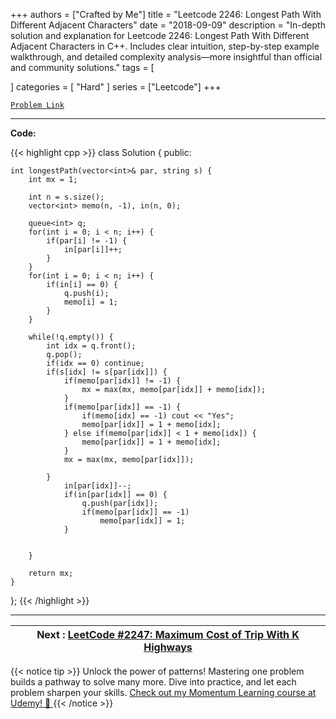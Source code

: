 
+++
authors = ["Crafted by Me"]
title = "Leetcode 2246: Longest Path With Different Adjacent Characters"
date = "2018-09-09"
description = "In-depth solution and explanation for Leetcode 2246: Longest Path With Different Adjacent Characters in C++. Includes clear intuition, step-by-step example walkthrough, and detailed complexity analysis—more insightful than official and community solutions."
tags = [
    
]
categories = [
    "Hard"
]
series = ["Leetcode"]
+++



[`Problem Link`](https://leetcode.com/problems/longest-path-with-different-adjacent-characters/description/)

---

**Code:**

{{< highlight cpp >}}
class Solution {
public:
    
    int longestPath(vector<int>& par, string s) {
        int mx = 1;

        int n = s.size();
        vector<int> memo(n, -1), in(n, 0);

        queue<int> q;
        for(int i = 0; i < n; i++) {
            if(par[i] != -1) {
                in[par[i]]++;
            }
        }
        for(int i = 0; i < n; i++) {
            if(in[i] == 0) {
                q.push(i);
                memo[i] = 1;
            }
        }
        
        while(!q.empty()) {
            int idx = q.front();
            q.pop();
            if(idx == 0) continue;
            if(s[idx] != s[par[idx]]) {
                if(memo[par[idx]] != -1) {
                    mx = max(mx, memo[par[idx]] + memo[idx]);                    
                }
                if(memo[par[idx]] == -1) {
                    if(memo[idx] == -1) cout << "Yes";
                    memo[par[idx]] = 1 + memo[idx];
                } else if(memo[par[idx]] < 1 + memo[idx]) {
                    memo[par[idx]] = 1 + memo[idx];
                }
                mx = max(mx, memo[par[idx]]);                

            }
                in[par[idx]]--;
                if(in[par[idx]] == 0) {
                    q.push(par[idx]);
                    if(memo[par[idx]] == -1)
                        memo[par[idx]] = 1;
                }

                
        }
        
        return mx;
    }
};
{{< /highlight >}}


---

| Next : [LeetCode #2247: Maximum Cost of Trip With K Highways](https://grid47.xyz/posts/leetcode_2247) |
| --- |
{{< notice tip >}}
Unlock the power of patterns! Mastering one problem builds a pathway to solve many more. Dive into practice, and let each problem sharpen your skills. [Check out my Momentum Learning course at Udemy! 🚀 ](https://www.udemy.com/course/algorithms-and-data-structures-in-cpp/)
{{< /notice >}}


